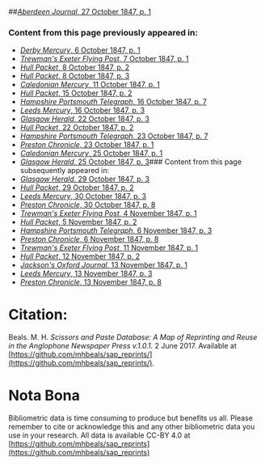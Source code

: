 ##[*Aberdeen Journal*, 27 October 1847, p. 1](https://mhbeals.github.io/sap_html/Aberdeen-Journal/Aberdeen-Journal-27-October-1847-p-1)

### Content from this page previously appeared in:
+ [*Derby Mercury*, 6 October 1847, p. 1](https://mhbeals.github.io/sap_html/Derby-Mercury/Derby-Mercury-6-October-1847-p-1)
+ [*Trewman's Exeter Flying Post*, 7 October 1847, p. 1](https://mhbeals.github.io/sap_html/Trewman's-Exeter-Flying-Post/Trewman's-Exeter-Flying-Post-7-October-1847-p-1)
+ [*Hull Packet*, 8 October 1847, p. 2](https://mhbeals.github.io/sap_html/Hull-Packet/Hull-Packet-8-October-1847-p-2)
+ [*Hull Packet*, 8 October 1847, p. 3](https://mhbeals.github.io/sap_html/Hull-Packet/Hull-Packet-8-October-1847-p-3)
+ [*Caledonian Mercury*, 11 October 1847, p. 1](https://mhbeals.github.io/sap_html/Caledonian-Mercury/Caledonian-Mercury-11-October-1847-p-1)
+ [*Hull Packet*, 15 October 1847, p. 2](https://mhbeals.github.io/sap_html/Hull-Packet/Hull-Packet-15-October-1847-p-2)
+ [*Hampshire Portsmouth Telegraph*, 16 October 1847, p. 7](https://mhbeals.github.io/sap_html/Hampshire-Portsmouth-Telegraph/Hampshire-Portsmouth-Telegraph-16-October-1847-p-7)
+ [*Leeds Mercury*, 16 October 1847, p. 3](https://mhbeals.github.io/sap_html/Leeds-Mercury/Leeds-Mercury-16-October-1847-p-3)
+ [*Glasgow Herald*, 22 October 1847, p. 3](https://mhbeals.github.io/sap_html/Glasgow-Herald/Glasgow-Herald-22-October-1847-p-3)
+ [*Hull Packet*, 22 October 1847, p. 2](https://mhbeals.github.io/sap_html/Hull-Packet/Hull-Packet-22-October-1847-p-2)
+ [*Hampshire Portsmouth Telegraph*, 23 October 1847, p. 7](https://mhbeals.github.io/sap_html/Hampshire-Portsmouth-Telegraph/Hampshire-Portsmouth-Telegraph-23-October-1847-p-7)
+ [*Preston Chronicle*, 23 October 1847, p. 1](https://mhbeals.github.io/sap_html/Preston-Chronicle/Preston-Chronicle-23-October-1847-p-1)
+ [*Caledonian Mercury*, 25 October 1847, p. 1](https://mhbeals.github.io/sap_html/Caledonian-Mercury/Caledonian-Mercury-25-October-1847-p-1)
+ [*Glasgow Herald*, 25 October 1847, p. 3](https://mhbeals.github.io/sap_html/Glasgow-Herald/Glasgow-Herald-25-October-1847-p-3)### Content from this page subsequently appeared in:
+ [*Glasgow Herald*, 29 October 1847, p. 3](https://mhbeals.github.io/sap_html/Glasgow-Herald/Glasgow-Herald-29-October-1847-p-3)
+ [*Hull Packet*, 29 October 1847, p. 2](https://mhbeals.github.io/sap_html/Hull-Packet/Hull-Packet-29-October-1847-p-2)
+ [*Leeds Mercury*, 30 October 1847, p. 3](https://mhbeals.github.io/sap_html/Leeds-Mercury/Leeds-Mercury-30-October-1847-p-3)
+ [*Preston Chronicle*, 30 October 1847, p. 8](https://mhbeals.github.io/sap_html/Preston-Chronicle/Preston-Chronicle-30-October-1847-p-8)
+ [*Trewman's Exeter Flying Post*, 4 November 1847, p. 1](https://mhbeals.github.io/sap_html/Trewman's-Exeter-Flying-Post/Trewman's-Exeter-Flying-Post-4-November-1847-p-1)
+ [*Hull Packet*, 5 November 1847, p. 2](https://mhbeals.github.io/sap_html/Hull-Packet/Hull-Packet-5-November-1847-p-2)
+ [*Hampshire Portsmouth Telegraph*, 6 November 1847, p. 3](https://mhbeals.github.io/sap_html/Hampshire-Portsmouth-Telegraph/Hampshire-Portsmouth-Telegraph-6-November-1847-p-3)
+ [*Preston Chronicle*, 6 November 1847, p. 8](https://mhbeals.github.io/sap_html/Preston-Chronicle/Preston-Chronicle-6-November-1847-p-8)
+ [*Trewman's Exeter Flying Post*, 11 November 1847, p. 1](https://mhbeals.github.io/sap_html/Trewman's-Exeter-Flying-Post/Trewman's-Exeter-Flying-Post-11-November-1847-p-1)
+ [*Hull Packet*, 12 November 1847, p. 2](https://mhbeals.github.io/sap_html/Hull-Packet/Hull-Packet-12-November-1847-p-2)
+ [*Jackson's Oxford Journal*, 13 November 1847, p. 1](https://mhbeals.github.io/sap_html/Jackson's-Oxford-Journal/Jackson's-Oxford-Journal-13-November-1847-p-1)
+ [*Leeds Mercury*, 13 November 1847, p. 3](https://mhbeals.github.io/sap_html/Leeds-Mercury/Leeds-Mercury-13-November-1847-p-3)
+ [*Preston Chronicle*, 13 November 1847, p. 8](https://mhbeals.github.io/sap_html/Preston-Chronicle/Preston-Chronicle-13-November-1847-p-8)
                    
# Citation: 

Beals. M. H. *Scissors and Paste Database: A Map of Reprinting and Reuse in the Anglophone Newspaper Press v.1.0.1.* 2 June 2017. Available at [https://github.com/mhbeals/sap_reprints/](https://github.com/mhbeals/sap_reprints/). 
                    
# Nota Bona

Bibliometric data is time consuming to produce but benefits us all. Please remember to cite or acknowledge this and any other bibliometric data you use in your research. All data is available CC-BY 4.0 at [https://github.com/mhbeals/sap_reprints](https://github.com/mhbeals/sap_reprints)